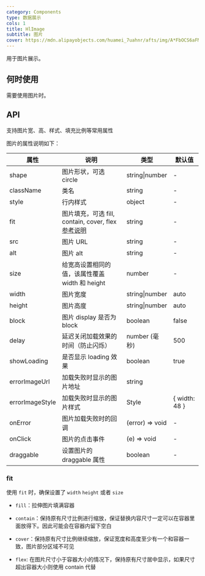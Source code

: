 ```yaml
---
category: Components
type: 数据展示
cols: 1
title: HlImage
subtitle: 图片
cover: https://mdn.alipayobjects.com/huamei_7uahnr/afts/img/A*FbOCS6aFMeUAAAAAAAAAAAAADrJ8AQ/original
---
```


用于图片展示。

## 何时使用

需要使用图片时。

## API

支持图片宽、高、样式、填充比例等常用属性

图片的属性说明如下：

| 属性 | 说明 | 类型 | 默认值 |
| --- | --- | --- | --- |
| shape | 图片形状，可选 circle | string\|number | - |
| className | 类名 | string | - |
| style | 行内样式 | object | - |
| fit | 图片填充，可选 fill, contain, cover, flex [参考说明](#fit) | string | - |
| src | 图片 URL | string | - |
| alt | 图片 alt | string | - |
| size | 给宽高设置相同的值，该属性覆盖 width 和 height | number | - |
| width | 图片宽度 | string\|number | auto |
| height | 图片高度 | string\|number | auto |
| block | 图片 display 是否为 block | boolean | false |
| delay | 延迟关闭加载效果的时间（防止闪烁） | number (毫秒) | 500 |
| showLoading | 是否显示 loading 效果 | boolean | true |
| errorImageUrl | 加载失败时显示的图片地址 | string |  |
| errorImageStyle | 加载失败时显示的图片样式 | Style | { width: 48 } |
| onError | 图片加载失败时的回调 | (error) => void | - |
| onClick | 图片的点击事件 | (e) => void | - |
| draggable | 设置图片的 draggable 属性 | boolean | - |

### fit

使用 `fit` 时，确保设置了 `width` `height` 或者 `size`

- `fill`：拉伸图片填满容器

- `contain`：保持原有尺寸比例进行缩放，保证替换内容尺寸一定可以在容器里面放得下。因此可能会在容器内留下空白

- `cover`：保持原有尺寸比例继续缩放，保证宽度和高度至少有一个和容器一致，图片部分区域不可见

- `flex`: 在图片尺寸小于容器大小的情况下，保持原有尺寸居中显示，如果尺寸超出容器大小则使用 contain 代替
